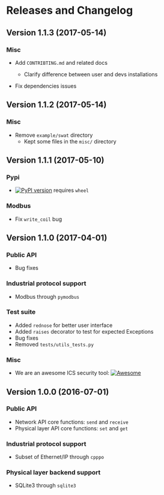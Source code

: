 # Releases and Changelog

## Version 1.1.3 (2017-05-14)

### Misc

* Add `CONTRIBTING.md` and related docs
    * Clarify difference between user and devs installations

* Fix dependencies issues

## Version 1.1.2 (2017-05-14)

### Misc

* Remove `example/swat` directory
    * Kept some files in the `misc/` directory

## Version 1.1.1 (2017-05-10)

### Pypi

* [![PyPI version](https://badge.fury.io/py/minicps.svg)](https://badge.fury.io/py/minicps) requires `wheel`

### Modbus

* Fix `write_coil` bug

## Version 1.1.0 (2017-04-01)

### Public API

* Bug fixes

### Industrial protocol support

* Modbus through `pymodbus`

### Test suite

* Added `rednose` for better user interface
* Added `raises` decorator to test for expected Exceptions
* Bug fixes
* Removed `tests/utils_tests.py`


### Misc

* We are an awesome ICS security tool:
[![Awesome](https://cdn.rawgit.com/sindresorhus/awesome/d7305f38d29fed78fa85652e3a63e154dd8e8829/media/badge.svg)](https://github.com/hslatman/awesome-industrial-control-system-security)


## Version 1.0.0 (2016-07-01)

### Public API

* Network API core functions: `send` and `receive`
* Physical layer API core functions: `set` and `get`

### Industrial protocol support

* Subset of Ethernet/IP through `cpppo`

### Physical layer backend support

* SQLite3 through `sqlite3`
